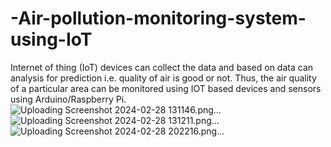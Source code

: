 # -Air-pollution-monitoring-system-using-IoT
Internet of thing (IoT) devices can collect the data and based on data can analysis for prediction i.e. quality of air is good or not. Thus, the air quality of a particular area can be monitored using IOT based devices and sensors using Arduino/Raspberry Pi.
![Uploading Screenshot 2024-02-28 131146.png…]()
![Uploading Screenshot 2024-02-28 131211.png…]()
![Uploading Screenshot 2024-02-28 202216.png…]()
